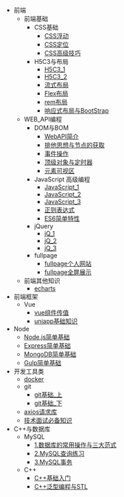 <!--
 * @Descripttion: 
 * @version: 
 * @Author: qiaoyurensheng@163.com
 * @Date: 2020-06-11 12:30:56
 * @LastEditors: Please set LastEditors
 * @LastEditTime: 2020-06-17 13:28:34
--> 
* 前端
    * 前端基础
        * CSS基础
            * [CSS浮动](note/CSS基础/CSS浮动.md)
            * [CSS定位](note/CSS基础/CSS定位.md)
            * [CSS高级技巧](note/CSS基础/黑马CSS高级技巧.md)
        * H5C3与布局
            * [H5C3_1](note/H5C3/HTML5CSS3_day01.md)
            * [H5C3_2](note/H5C3/HTML5CSS3_day02.md)
            * [流式布局](note/H5C3/移动web开发_流式布局.md)
            * [Flex布局](note/H5C3/移动web开发_flex布局.md)
            * [rem布局](note/H5C3/移动web开发_rem布局.md)
            * [响应式布局与BootStrap](note/H5C3/移动web开发之响应式布局.md)
    * WEB_API编程
        * DOM与BOM
            * [WebAPI简介](note/WEB_API编程/DOM与BOM/day01_WebAPIs.md)
            * [排他思想与节点的获取](note/WEB_API编程/DOM与BOM/day02_WebAPIs.md)
            * [事件操作](note/WEB_API编程/DOM与BOM/day03_WebAPIs.md)
            * [顶级对象与定时器](note/WEB_API编程/DOM与BOM/day04_WebAPIs.md)
            * [元素可视区](note/WEB_API编程/DOM与BOM/day05_WebAPIs.md)
        * JavaScript 高级编程
            * [JavaScript_1](note/WEB_API编程/JavaScript高级编程/JavaScript高级第01天笔记.md)
            * [JavaScript_2](note/WEB_API编程/JavaScript高级编程/JavaScript高级第02天笔记.md)
            * [JavaScript_3](note/WEB_API编程/JavaScript高级编程/JavaScript高级第03天笔记.md)
            * [正则表达式](note/WEB_API编程/JavaScript高级编程/JavaScript高级第04天笔记_正则表达式.md)
            * [ES6简单特性](note/WEB_API编程/JavaScript高级编程/JavaScript高级第05天笔记_es6-ES6概念.md)
        * jQuery
            * [jQ_1](note/WEB_API编程/jQuery/day01_jQuery.md)
            * [jQ_2](note/WEB_API编程/jQuery/day02_jQuery.md)
            * [jQ_3](note/WEB_API编程/jQuery/day03_jQuery.md)
        * fullpage
            * [fullpage个人网站](note/WEB_API编程/fullpage/fullpage个人网站.md)
            * [fullpage全屏展示](note/WEB_API编程/fullpage/fullpage全屏页面.md)
    * 前端其他知识
        * [echarts](note/echarts_数据可视化.md)
* 前端框架
    * Vue
        * [vue组件传值](note/vue与uniapp/vue组件传值.md)
        * [uniapp基础知识](note/vue与uniapp/黑马商城uniapp/uniapp基础知识.md)
* Node
    * [Node.js简单基础](note/Node.js/node.js简单笔记.md)
    * [Express简单基础](note/Node.js/Express简单笔记.md)
    * [MongoDB简单基础](note/Node.js/MongoDB简单笔记.md)
    * [Gulp简单基础](note/Node.js/Gulp的简单使用.md)
* 开发工具类
    * [docker](note/开发工具类知识/docker基础知识.md)
    * git
        * [git基础_上](note/开发工具类知识/git基础_上.md)
        * [git基础_下](note/开发工具类知识/git基础_下.md)
    * [axios请求库](note/开发工具类知识/axios请求库.md)
    * [技术面试必备知识](note/开发工具类知识/技术面试必备基础知识/技术面试必备基础知识%20CyC2018.md)
* C++与数据库
    * MySQL
        * [1.数据库的常用操作与三大范式](note/learn_mysql/1.数据库常用操作与三大范式.md)
        * [2.MySQL查询练习](note/learn_mysql/2.mysql查询练习.md)
        * [3.MySQL事务](note/learn_mysql/3.mysql事务.md)
    * C++
        * [C++基础入门](note/c++/C++基础入门.md)
        * [C++泛型编程与STL](note/c++/C++泛型编程与STL.md)